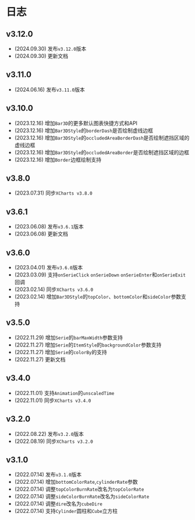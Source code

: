 # 日志

## v3.12.0

* (2024.09.30) 发布`v3.12.0`版本
* (2024.09.30) 更新文档

## v3.11.0

* (2024.06.16) 发布`v3.11.0`版本

## v3.10.0

* (2023.12.16) 增加`Bar3D`的更多默认图表快捷方式和API
* (2023.12.16) 增加`Bar3DStyle`的`borderDash`是否绘制虚线边框
* (2023.12.16) 增加`Bar3DStyle`的`occludedAreaBorderDash`是否绘制遮挡区域的虚线边框
* (2023.12.16) 增加`Bar3DStyle`的`occludedAreaBorder`是否绘制遮挡区域的边框
* (2023.12.16) 增加`Border`边框绘制支持

## v3.8.0

* (2023.07.31) 同步`XCharts v3.8.0`

## v3.6.1

* (2023.06.08) 发布`v3.6.1`版本
* (2023.06.08) 更新文档

## v3.6.0

* (2023.04.01) 发布`v3.6.0`版本
* (2023.03.09) 支持`onSerieClick` `onSerieDown` `onSerieEnter`和`onSerieExit`回调
* (2023.02.14) 同步`XCharts v3.6.0`
* (2023.02.14) 增加`Bar3DStyle`的`topColor`、`bottomColor`和`sideColor`参数支持

## v3.5.0

* (2022.11.29) 增加`Serie`的`barMaxWidth`参数支持
* (2022.11.27) 增加`Serie`的`ItemStyle`的`backgroundColor`参数支持
* (2022.11.27) 增加`Serie`的`colorBy`的支持
* (2022.11.27) 更新文档

## v3.4.0

* (2022.11.01) 支持`Animation`的`unscaledTime`
* (2022.11.01) 同步`XCharts v3.4.0`

## v3.2.0

* (2022.08.22) 发布`v3.2.0`版本
* (2022.08.19) 同步`XCharts v3.2.0`

## v3.1.0

* (2022.07.14) 发布`v3.1.0`版本
* (2022.07.14) 增加`bottomColorRate`,`cylinderRate`参数
* (2022.07.14) 调整`topColorBurnRate`改名为`topColorRate`
* (2022.07.14) 调整`sideColorBurnRate`改名为`sideColorRate`
* (2022.07.14) 调整`dire`改名为`cubeDire`
* (2022.07.14) 支持`Cylinder`圆柱和`Cube`立方柱